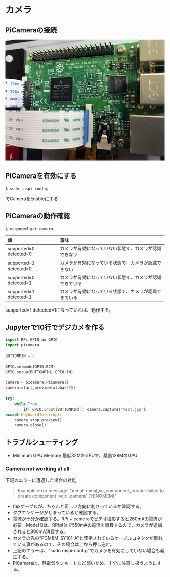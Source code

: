 # カメラ

## PiCameraの接続

![](../img/camera/picam001.png)

## PiCameraを有効にする

```shell
$ sudo raspi-config
```

でCameraをEnableにする

## PiCameraの動作確認

```shell
$ vcgencmd get_camera
```

|値|意味|
|:--|:--|
|supported=0 detected=0|カメラが有効になっていない状態で、カメラが認識できない|
|supported=1 detected=0|カメラが有効になっている状態で、カメラが認識できない|
|supported=0 detected=1|カメラが有効になっていない状態で、カメラが認識できている|
|supported=1 detected=1|カメラが有効になっている状態で、カメラが認識できている|


supported=1 detected=1になっていれば、動作する。

## Jupyterで10行でデジカメを作る

```python
import RPi.GPIO as GPIO
import picamera

BUTTONPIN = 5

GPIO.setmode(GPIO.BCM)
GPIO.setup(BUTTONPIN, GPIO.IN)

camera = picamera.PiCamera()
camera.start_preview(alpha=255)

try:
    while True:
        if( GPIO.input(BUTTONPIN)): camera.capture("test.jpg")
except KeyboardInterrupt:
    camera.stop_preview()
    camera.close()
```

## トラブルシューティング

* Minimum GPU Memory
最低32MのGPUで、奨励128MのGPU

### Camera not working at all
下記のエラーに遭遇した場合の対処

> Example error message: "mmal: mmal_vc_component_create: failed to create component 'vc.ril.camera' (1:ENOMEM)"

* flexケーブルが、ちゃんと正しい方向に刺さっているか確認する。
* タブエンゲージがしまっているか確認する。
* 電流が十分か確認する。RPi + cameraでビデオ撮影すると260mAの電流が必要。Model Bは、RPi単体で550mAの電流を消費するので、カメラが追加されると800mA消費する。
* カメラの先の"PCM8M-SY101-A"と印字されているケーブルコネクタが離れている事があるので、その場合は上から押し込む。
* 上記のエラーは、"sudo raspi-config"でカメラを有効にしていない場合も発生する。
* PiCameraは、静電気やショートなど弱いため、十分に注意し扱うようにする。